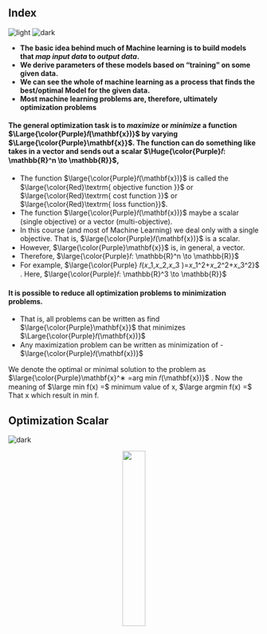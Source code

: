 ## Index
![light](https://user-images.githubusercontent.com/12748752/132402912-1a2a215e-de2f-4536-b28e-e75197136af9.png)
![dark](https://user-images.githubusercontent.com/12748752/132402918-976c6cc7-cc94-4267-9513-b3937504eb63.png)
* **The basic idea behind much of Machine learning is to build models that *map input data* to *output data*.**
* **We derive parameters of these models based on “training” on some given data.**
* **We can see the whole of machine learning as a process that finds the best/optimal Model for the given data.**
* **Most machine learning problems are, therefore, ultimately optimization problems**

#### The general optimization task is to *maximize* or *minimize* a function $\Large{\color{Purple}𝑓(\mathbf{x})}$ by varying $\Large{\color{Purple}\mathbf{x}}$. The function can do something like takes in a vector and sends out a scalar $\Huge{\color{Purple}𝑓: \mathbb{R}^n \to \mathbb{R}}$,
* The function $\large{\color{Purple}𝑓(\mathbf{x})}$ is called the $\large{\color{Red}\textrm{ objective function }}$ or $\large{\color{Red}\textrm{ cost function }}$ or $\large{\color{Red}\textrm{ loss function}}$.
* The function $\large{\color{Purple}𝑓(\mathbf{x})}$ maybe a scalar (single objective) or a vector (multi-objective).
* In this course (and most of Machine Learning) we deal only with a single objective. That is, $\large{\color{Purple}𝑓(\mathbf{x})}$ is a scalar.
* However, $\large{\color{Purple}\mathbf{x}}$ is, in general, a vector.
* Therefore, $\large{\color{Purple}𝑓: \mathbb{R}^n \to \mathbb{R}}$
* For example, $\large{\color{Purple} 𝑓(𝑥_1,𝑥_2,𝑥_3 )=𝑥_1^2+𝑥_2^2+𝑥_3^2}$ . Here, $\large{\color{Purple}𝑓: \mathbb{R}^3 \to \mathbb{R}}$

#### It is possible to reduce all optimization problems to minimization problems.
* That is, all problems can be written as find $\large{\color{Purple}\mathbf{x}}$  that minimizes $\Large{\color{Purple}𝑓(\mathbf{x})}$
* Any maximization problem can be written as minimization of - $\large{\color{Purple}𝑓(\mathbf{x})}$ 

We denote the optimal or minimal solution to the problem as $\large{\color{Purple}\mathbf{x}^∗ =arg⁡ min⁡ 𝑓(\mathbf{x})}$ . Now the meaning of $\large min f(x) =$ minimum value of x, $\large argmin f(x) =$ That x which result in min f. 

## Optimization Scalar
![dark](https://user-images.githubusercontent.com/12748752/132402918-976c6cc7-cc94-4267-9513-b3937504eb63.png)

<p align="center">
  <img src="https://user-images.githubusercontent.com/12748752/192631688-9b935c80-a105-4bb1-a687-d97b0833b52a.png" width=30%/>
</p>
